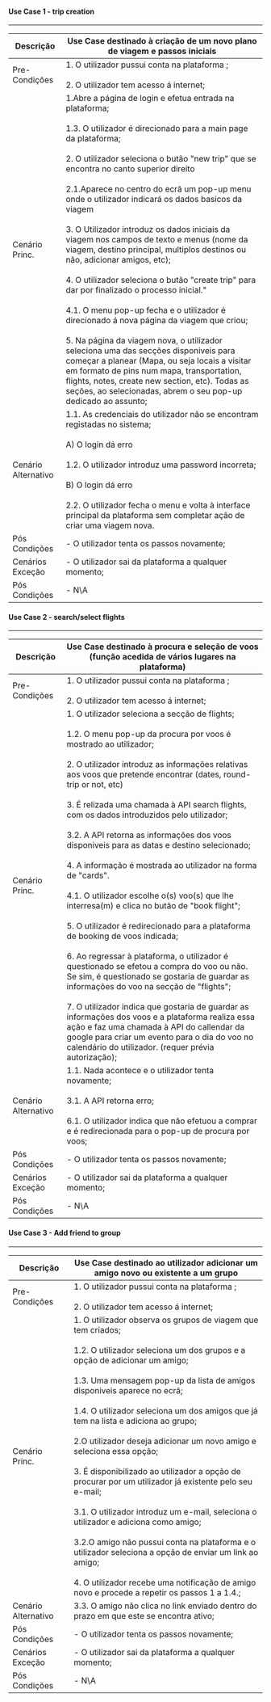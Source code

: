 #### Use Case 1 - trip creation
----------------------------------------------

Descrição   | Use Case destinado à criação de um novo plano de viagem e passos iniciais |
-------------|--------------------------------------------------------------------
Pre-Condições | 1. O utilizador pussui conta na plataforma ;<br/><br/>2. O utilizador tem acesso á internet;| 
Cenário Princ.| 1.Abre a página de login e efetua entrada na plataforma;<br/><br/>1.3. O utilizador é direcionado para a main page da plataforma;<br/><br/>  2. O utilizador seleciona o butão "new trip" que se encontra no canto superior direito<br/><br/>2.1.Aparece no centro do ecrã um pop-up menu onde o utilizador indicará os dados basicos da viagem<br/><br/> 3. O Utilizador introduz os dados iniciais da viagem nos campos de texto e menus (nome da viagem, destino principal, multiplos destinos ou não, adicionar amigos, etc);<br/><br/> 4. O utilizador seleciona o butão "create trip" para dar por finalizado o processo inicial."<br/><br/>4.1. O menu pop-up fecha e o utilizador é direcionado á nova página da viagem que criou;<br/><br/>5. Na página da viagem nova, o utilizador seleciona uma das secções disponiveis para começar a planear (Mapa, ou seja locais a visitar em formato de pins num mapa, transportation, flights, notes, create new section, etc). Todas as seções, ao selecionadas, abrem o seu pop-up dedicado ao assunto;| 
Cenário Alternativo| 1.1. As credenciais do utilizador não se encontram registadas no sistema;<br/><br/>  A) O login dá erro <br/><br/>1.2. O utilizador introduz uma password incorreta;<br/><br/>  B) O login dá erro<br/><br/>2.2. O utilizador fecha o menu e volta à interface principal da plataforma sem completar  ação de criar uma viagem nova.|
Pós Condições|  - O utilizador tenta os passos novamente;|
Cenários Exceção|  - O utilizador sai da plataforma a qualquer momento;|
Pós Condições|  - N\A|

#### Use Case 2 - search/select flights
----------------------------------------------

Descrição   | Use Case destinado à procura e seleção de voos (função acedida de vários lugares na plataforma) |
-------------|--------------------------------------------------------------------
Pre-Condições | 1. O utilizador pussui conta na plataforma ;<br/><br/>2. O utilizador tem acesso á internet;| 
Cenário Princ.| 1. O utilizador seleciona a secção de flights;<br/><br/>1.2. O menu pop-up da procura por voos é mostrado ao utilizador;<br/><br/>2. O utilizador introduz as informações relativas aos voos que pretende encontrar (dates, round-trip or not, etc)<br/><br/>3. É relizada uma chamada à API search flights, com os dados introduzidos pelo utilizador;<br/><br/>3.2. A API retorna as informações dos voos disponiveis para as datas e destino selecionado; <br/><br/>4. A informação é mostrada ao utilizador na forma de "cards".<br/><br/>4.1. O utilizador escolhe o(s) voo(s) que lhe interresa(m) e clica no butão de "book flight";<br/><br/>5. O utilizador é redirecionado para a plataforma de booking de voos indicada; <br/><br/>6. Ao regressar à plataforma, o utilizador é questionado se efetou a compra do voo ou não. Se sim, é questionado se gostaria de guardar as informações do voo na secção de "flights"; <br/><br/>7. O utilizador indica que gostaria de guardar as informações dos voos e a plataforma realiza essa ação e faz uma chamada à API do callendar da google para criar um evento para o dia do voo no calendário do utilizador. (requer prévia autorização);| 
Cenário Alternativo| 1.1. Nada acontece e o utilizador tenta novamente; <br/><br/>3.1. A API retorna erro;<br/><br/>6.1. O utilizador indica que não efetuou a comprar e é redirecionada para o pop-up de procura por voos;    |
Pós Condições|  - O utilizador tenta os passos novamente;|
Cenários Exceção|   - O utilizador sai da plataforma a qualquer momento;    |
Pós Condições|  - N\A|

#### Use Case 3 - Add friend to group
----------------------------------------------

Descrição   | Use Case destinado ao utilizador adicionar um amigo novo ou existente a um grupo |
-------------|--------------------------------------------------------------------
Pre-Condições | 1. O utilizador pussui conta na plataforma ;<br/><br/>2. O utilizador tem acesso á internet;| 
Cenário Princ.|1. O utilizador observa os grupos de viagem que tem criados;<br/><br/>1.2. O utilizador seleciona um dos grupos e a opção de adicionar um amigo;<br/><br/>1.3. Uma mensagem pop-up da lista de amigos disponiveis aparece no ecrã;<br/><br/>1.4. O utilizador seleciona um dos amigos que já tem na lista e adiciona ao grupo;<br/><br/>2.O utilizador deseja adicionar um novo amigo e seleciona essa opção;<br/><br/>3. É disponibilizado ao utilizador a opção de procurar por um utilizador já existente pelo seu e-mail;<br/><br/>3.1. O utilizador introduz um e-mail, seleciona o utilizador e adiciona como amigo;<br/><br/>3.2.O amigo não pussui conta na plataforma e o utilizador seleciona a opção de enviar um link ao amigo;<br/><br/>4. O utilizador recebe uma notificação de amigo novo e procede a repetir os passos 1 a 1.4.; | 
Cenário Alternativo| 3.3. O amigo não clica no link enviado dentro do prazo em que este se encontra ativo;  |
Pós Condições|  - O utilizador tenta os passos novamente;   |
Cenários Exceção|   - O utilizador sai da plataforma a qualquer momento;    |
Pós Condições|  - N\A|





